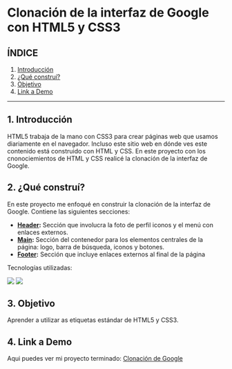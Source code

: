 # Clonación de la interfaz de Google con HTML5 y CSS3

## **ÍNDICE**

1. [Introducción](https://github.com/bigigigil/Google/blob/main/README.md#1-introducci%C3%B3n)
2. [¿Qué construí?](https://github.com/bigigigil/Google/blob/main/README.md#2-qu%C3%A9-constru%C3%AD)
3. [Objetivo](https://github.com/bigigigil/Google/blob/main/README.md#3-objetivo)
4. [Link a Demo](https://github.com/bigigigil/Google/blob/main/README.md#4-link-a-demo)

****

## 1. Introducción

HTML5 trabaja de la mano con CSS3 para crear páginas web que usamos diariamente en el navegador. Incluso este sitio web en dónde ves este contenido está construido con HTML y CSS. En este proyecto con los cnonociemientos de HTML y CSS realicé la clonación de la interfaz de Google.

## 2. ¿Qué construí?

En este proyecto me enfoqué en construir la clonación de la interfaz de Google. Contiene las siguientes secciones:

- **<ins>Header</ins>:** Sección que involucra la foto de perfil iconos y el menú con enlaces externos.
- **<ins>Main</ins>:** Sección del contenedor para los elementos centrales de la página: logo, barra de búsqueda, iconos y botones.
- **<ins>Footer</ins>:** Sección que incluye enlaces externos al final de la página

Tecnologías utilizadas:

<image src = "https://img.shields.io/badge/HTML5-E34F26?style=for-the-badge&logo=html5&logoColor=white"/>  <image src = "https://img.shields.io/badge/CSS3-1572B6?style=for-the-badge&logo=css3&logoColor=white"/>

## 3. Objetivo

Aprender a utilizar as etiquetas estándar de HTML5 y CSS3.

## 4. Link a Demo
Aqui puedes ver mi proyecto terminado: [Clonación de Google](#)
